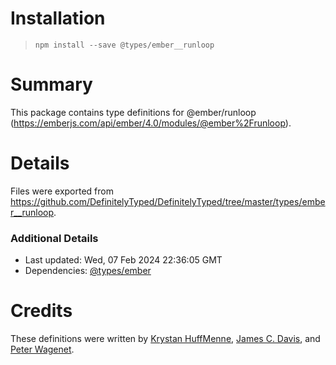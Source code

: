 # Installation
> `npm install --save @types/ember__runloop`

# Summary
This package contains type definitions for @ember/runloop (https://emberjs.com/api/ember/4.0/modules/@ember%2Frunloop).

# Details
Files were exported from https://github.com/DefinitelyTyped/DefinitelyTyped/tree/master/types/ember__runloop.

### Additional Details
 * Last updated: Wed, 07 Feb 2024 22:36:05 GMT
 * Dependencies: [@types/ember](https://npmjs.com/package/@types/ember)

# Credits
These definitions were written by [Krystan HuffMenne](https://github.com/gitKrystan), [James C. Davis](https://github.com/jamescdavis), and [Peter Wagenet](https://github.com/wagenet).

